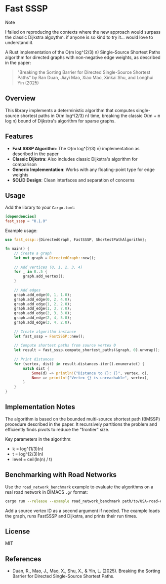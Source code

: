 # Fast SSSP

> [!NOTE]  
>  I failed on reproducing the contexts where the new approach would surpass the classic Dijkstra algoythm. if anyone is so kind to try it... would love to understand it.

A Rust implementation of the O(m log^(2/3) n) Single-Source Shortest Paths algorithm for directed graphs with non-negative edge weights, as described in the paper:

> "Breaking the Sorting Barrier for Directed Single-Source Shortest Paths" by Ran Duan, Jiayi Mao, Xiao Mao, Xinkai Shu, and Longhui Yin (2025)

## Overview

This library implements a deterministic algorithm that computes single-source shortest paths in O(m log^(2/3) n) time, breaking the classic O(m + n log n) bound of Dijkstra's algorithm for sparse graphs.

## Features

- **Fast SSSP Algorithm**: The O(m log^(2/3) n) implementation as described in the paper
- **Classic Dijkstra**: Also includes classic Dijkstra's algorithm for comparison
- **Generic Implementation**: Works with any floating-point type for edge weights
- **SOLID Design**: Clean interfaces and separation of concerns

## Usage

Add the library to your `Cargo.toml`:

```toml
[dependencies]
fast_sssp = "0.1.0"
```

Example usage:

```rust
use fast_sssp::{DirectedGraph, FastSSSP, ShortestPathAlgorithm};

fn main() {
    // Create a graph
    let mut graph = DirectedGraph::new();
    
    // Add vertices (0, 1, 2, 3, 4)
    for _ in 0..5 {
        graph.add_vertex();
    }
    
    // Add edges
    graph.add_edge(0, 1, 1.0);
    graph.add_edge(0, 2, 4.0);
    graph.add_edge(1, 2, 2.0);
    graph.add_edge(1, 3, 7.0);
    graph.add_edge(2, 3, 3.0);
    graph.add_edge(2, 4, 5.0);
    graph.add_edge(3, 4, 2.0);
    
    // Create algorithm instance
    let fast_sssp = FastSSSP::new();
    
    // Compute shortest paths from source vertex 0
    let result = fast_sssp.compute_shortest_paths(&graph, 0).unwrap();
    
    // Print distances
    for (vertex, dist) in result.distances.iter().enumerate() {
        match dist {
            Some(d) => println!("Distance to {}: {}", vertex, d),
            None => println!("Vertex {} is unreachable", vertex),
        }
    }
}
```

## Implementation Notes

The algorithm is based on the bounded multi-source shortest path (BMSSP) procedure described in the paper. It recursively partitions the problem and efficiently finds pivots to reduce the "frontier" size.

Key parameters in the algorithm:
- k = log^(1/3)(n)
- t = log^(2/3)(n)
- level = ceil(ln(n) / t)
## Benchmarking with Road Networks

Use the `road_network_benchmark` example to evaluate the algorithms on a real road network in DIMACS `.gr` format:

```bash
cargo run --release --example road_network_benchmark path/to/USA-road-d.CAL.gr
```

Add a source vertex ID as a second argument if needed. The example loads the graph, runs FastSSSP and Dijkstra, and prints their run times.


## License

MIT

## References

- Duan, R., Mao, J., Mao, X., Shu, X., & Yin, L. (2025). Breaking the Sorting Barrier for Directed Single-Source Shortest Paths.
